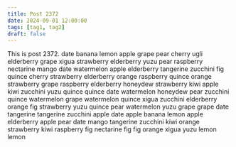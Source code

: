 ```yaml
---
title: Post 2372
date: 2024-09-01 12:00:00
tags: [tag1, tag2]
draft: false
---
```

This is post 2372.
date
banana
lemon
apple
grape
pear
cherry
ugli
elderberry
grape
xigua
strawberry
elderberry
yuzu
pear
raspberry
nectarine
mango
date
watermelon
apple
elderberry
tangerine
zucchini
fig
quince
cherry
strawberry
elderberry
orange
raspberry
quince
orange
strawberry
grape
raspberry
elderberry
honeydew
strawberry
kiwi
apple
kiwi
zucchini
yuzu
quince
quince
date
watermelon
honeydew
pear
zucchini
quince
watermelon
grape
watermelon
quince
xigua
zucchini
elderberry
orange
fig
strawberry
yuzu
quince
pear
watermelon
yuzu
grape
grape
date
tangerine
tangerine
zucchini
apple
date
apple
banana
lemon
apple
elderberry
apple
pear
date
mango
tangerine
zucchini
kiwi
orange
strawberry
kiwi
raspberry
fig
nectarine
fig
fig
orange
xigua
yuzu
lemon
lemon
